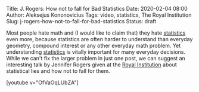 Title: J. Rogers: How not to fall for Bad Statistics
Date: 2020-02-04 08:00
Author: Aleksejus Kononovicius
Tags: video, statistics, The Royal Institution
Slug: j-rogers-how-not-to-fall-for-bad-statistics
Status: draft

Most people hate math and (I would like to claim that) they hate
[statistics](/tag/statistics) even more, because statistics are often harder
to understand than everyday geometry, compound interest or any other everyday
math problem. Yet understanding [statistics](/tag/statistics) is vitally
important for many everyday decisions. While we can't fix the larger problem in
just one post, we can suggest an interesting talk by Jennifer Rogers given at
the [Royal Institution](/tag/the-royal-institution/) about statistical lies
and how not to fall for them.

[youtube v="OfVaOqLUbZA"]
